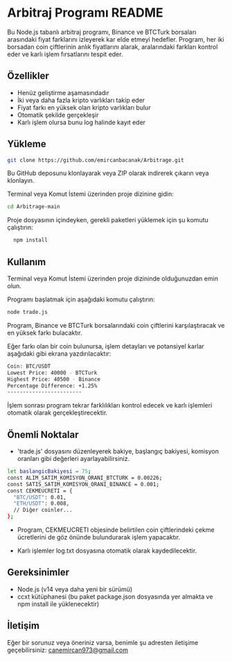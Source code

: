 
# Arbitraj Programı README
Bu Node.js tabanlı arbitraj programı, Binance ve BTCTurk borsaları arasındaki fiyat farklarını izleyerek kar elde etmeyi hedefler. Program, her iki borsadan coin çiftlerinin anlık fiyatlarını alarak, aralarındaki farkları kontrol eder ve karlı işlem fırsatlarını tespit eder.
## Özellikler

- Henüz geliştirme aşamasındadır
- İki veya daha fazla kripto varlıkları takip eder
- Fiyat farkı en yüksek olan kripto varlıkları bulur
- Otomatik şekilde gerçekleşir
- Karlı işlem olursa bunu log halinde kayıt eder
 

  
## Yükleme 
```bash 
git clone https://github.com/emircanbacanak/Arbitrage.git
```
Bu GitHub deposunu klonlayarak veya ZIP olarak indirerek
çıkarın veya klonlayın.

Terminal veya Komut İstemi üzerinden proje dizinine gidin:
```bash 
cd Arbitrage-main
```
Proje dosyasının içindeyken, gerekli paketleri yüklemek için şu komutu çalıştırın: 
```bash 
  npm install
```
    
## Kullanım
Terminal veya Komut İstemi üzerinden proje dizininde olduğunuzdan emin olun.

Programı başlatmak için aşağıdaki komutu çalıştırın:
```bash 
node trade.js
```
Program, Binance ve BTCTurk borsalarındaki coin çiftlerini karşılaştıracak ve en yüksek farkı bulacaktır.

Eğer farkı olan bir coin bulunursa, işlem detayları ve potansiyel karlar aşağıdaki gibi ekrana yazdırılacaktır:
```bash 
Coin: BTC/USDT
Lowest Price: 40000 - BTCTurk
Highest Price: 40500 - Binance
Percentage Difference: +1.25%
------------------------
```
İşlem sonrası program tekrar farklılıkları kontrol edecek ve karlı işlemleri otomatik olarak gerçekleştirecektir.

## Önemli Noktalar
- 'trade.js' dosyasını düzenleyerek bakiye, başlangıç bakiyesi, komisyon oranları gibi değerleri ayarlayabilirsiniz.
```bash 
let baslangicBakiyesi = 75;
const ALIM_SATIM_KOMISYON_ORANI_BTCTURK = 0.00226;
const SATIS_SATIM_KOMISYON_ORANI_BINANCE = 0.001;
const CEKMEUCRETI = {
  "BTC/USDT": 0.01,
  "ETH/USDT": 0.008,
  // Diğer coinler...
};
```
- Program, CEKMEUCRETI objesinde belirtilen coin çiftlerindeki çekme ücretlerini de göz önünde bulundurarak işlem yapacaktır.

- Karlı işlemler log.txt dosyasına otomatik olarak kaydedilecektir.

## Gereksinimler
- Node.js (v14 veya daha yeni bir sürümü)
- ccxt kütüphanesi (bu paket package.json dosyasında yer almakta ve npm install ile yüklenecektir)

## İletişim
Eğer bir sorunuz veya öneriniz varsa, benimle şu adresten iletişime geçebilirsiniz: canemircan973@gmail.com